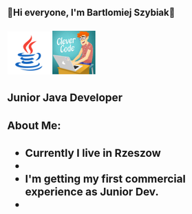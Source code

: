 <h2>👋Hi everyone, I'm Bartlomiej Szybiak👋<h2> 

<div><img src="https://github.com/Bartek2463/Bartek2463/blob/main/icons8-java.svg" heigh="100" width = "100">
<img src ="https://github.com/Bartek2463/Bartek2463/blob/main/giphy.gif" heigh="100" width = "100">
<div>
<h3>Junior Java Developer<h3>
 
 <h3>About Me:<h3>
  <ul>
   <li>Currently I live in Rzeszow<li>
   <li> I'm getting my first commercial experience as Junior Dev.<li>
  <ul>

<!--
**Bartek2463/Bartek2463** is a ✨ _special_ ✨ repository because its `README.md` (this file) appears on your GitHub profile.

Here are some ideas to get you started:

- 🔭 I’m currently working on ...
- 🌱 I’m currently learning ...
- 👯 I’m looking to collaborate on ...
- 🤔 I’m looking for help with ...
- 💬 Ask me about ...
- 📫 How to reach me: ...
- 😄 Pronouns: ...
- ⚡ Fun fact: ...
-->
